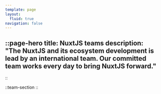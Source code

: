 ```yaml
---
template: page
layout:
  fluid: true
navigation: false
---
```

::page-hero
title: NuxtJS teams
description: "The NuxtJS and its ecosystem development is lead by an international team. Our committed team works every day to bring NuxtJS forward."
---
::

::team-section
::
